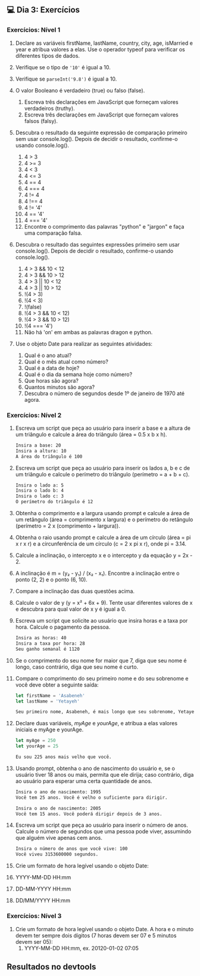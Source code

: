 ## 💻 Dia 3: Exercícios

### Exercícios: Nível 1

1. Declare as variáveis firstName, lastName, country, city, age, isMarried e year e atribua valores a elas. Use o operador typeof para verificar os diferentes tipos de dados.
2. Verifique se o tipo de `'10'` é igual a 10.
3. Verifique se `parseInt('9.8')` é igual a 10.
4. O valor Booleano é verdadeiro (true) ou falso (false).
   1. Escreva três declarações em JavaScript que forneçam valores verdadeiros (truthy).
   2. Escreva três declarações em JavaScript que forneçam valores falsos (falsy).

5. Descubra o resultado da seguinte expressão de comparação primeiro sem usar console.log(). Depois de decidir o resultado, confirme-o usando console.log().
   1. 4 > 3
   2. 4 >= 3
   3. 4 < 3
   4. 4 <= 3
   5. 4 == 4
   6. 4 === 4
   7. 4 != 4
   8. 4 !== 4
   9. 4 != '4'
   10. 4 == '4'
   11. 4 === '4'
   12. Encontre o comprimento das palavras "python" e "jargon" e faça uma comparação falsa.

6. Descubra o resultado das seguintes expressões primeiro sem usar console.log(). Depois de decidir o resultado, confirme-o usando console.log().
   1. 4 > 3 && 10 < 12
   2. 4 > 3 && 10 > 12
   3. 4 > 3 || 10 < 12
   4. 4 > 3 || 10 > 12
   5. !(4 > 3)
   6. !(4 < 3)
   7. !(false)
   8. !(4 > 3 && 10 < 12)
   9. !(4 > 3 && 10 > 12)
   10. !(4 === '4')
   11. Não há 'on' em ambas as palavras dragon e python.

7. Use o objeto Date para realizar as seguintes atividades:
   1. Qual é o ano atual?
   2. Qual é o mês atual como número?
   3. Qual é a data de hoje?
   4. Qual é o dia da semana hoje como número?
   5. Que horas são agora?
   6. Quantos minutos são agora?
   7. Descubra o número de segundos desde 1º de janeiro de 1970 até agora.

### Exercícios: Nível 2

1. Escreva um script que peça ao usuário para inserir a base e a altura de um triângulo e calcule a área do triângulo (área = 0.5 x b x h).

   ```sh
   Insira a base: 20
   Insira a altura: 10
   A área do triângulo é 100
   ```

2. Escreva um script que peça ao usuário para inserir os lados a, b e c de um triângulo e calcule o perímetro do triângulo (perímetro = a + b + c).

   ```sh
   Insira o lado a: 5
   Insira o lado b: 4
   Insira o lado c: 3
   O perímetro do triângulo é 12
   ```

3. Obtenha o comprimento e a largura usando prompt e calcule a área de um retângulo (área = comprimento x largura) e o perímetro do retângulo (perímetro = 2 x (comprimento + largura)).

4. Obtenha o raio usando prompt e calcule a área de um círculo (área = pi x r x r) e a circunferência de um círculo (c = 2 x pi x r), onde pi = 3.14.

5. Calcule a inclinação, o intercepto x e o intercepto y da equação y = 2x - 2.

6. A inclinação é m = (y₂ - y₁) / (x₂ - x₁). Encontre a inclinação entre o ponto (2, 2) e o ponto (6, 10).

7. Compare a inclinação das duas questões acima.

8. Calcule o valor de y (y = x² + 6x + 9). Tente usar diferentes valores de x e descubra para qual valor de x y é igual a 0.

9. Escreva um script que solicite ao usuário que insira horas e a taxa por hora. Calcule o pagamento da pessoa.

   ```sh
   Insira as horas: 40
   Insira a taxa por hora: 28
   Seu ganho semanal é 1120
   ```

10. Se o comprimento do seu nome for maior que 7, diga que seu nome é longo, caso contrário, diga que seu nome é curto.

11. Compare o comprimento do seu primeiro nome e do seu sobrenome e você deve obter a seguinte saída:

    ```js
    let firstName = 'Asabeneh'
    let lastName = 'Yetayeh'
    ```

    ```sh
    Seu primeiro nome, Asabeneh, é mais longo que seu sobrenome, Yetayeh.
    ```

12. Declare duas variáveis, _myAge_ e _yourAge_, e atribua a elas valores iniciais e myAge e yourAge.

    ```js
    let myAge = 250
    let yourAge = 25
    ```

    ```sh
    Eu sou 225 anos mais velho que você.
    ```

13. Usando prompt, obtenha o ano de nascimento do usuário e, se o usuário tiver 18 anos ou mais, permita que ele dirija; caso contrário, diga ao usuário para esperar uma certa quantidade de anos.

    ```sh
    Insira o ano de nascimento: 1995
    Você tem 25 anos. Você é velho o suficiente para dirigir.

    Insira o ano de nascimento: 2005
    Você tem 15 anos. Você poderá dirigir depois de 3 anos.
    ```

14. Escreva um script que peça ao usuário para inserir o número de anos. Calcule o número de segundos que uma pessoa pode viver, assumindo que alguém vive apenas cem anos.

    ```sh
    Insira o número de anos que você vive: 100
    Você viveu 3153600000 segundos.
    ```

15. Crie um formato de hora legível usando o objeto Date:
   1. YYYY-MM-DD HH:mm
   2. DD-MM-YYYY HH:mm
   3. DD/MM/YYYY HH:mm

### Exercícios: Nível 3

1. Crie um formato de hora legível usando o objeto Date. A hora e o minuto devem ter sempre dois dígitos (7 horas devem ser 07 e 5 minutos devem ser 05):
   1. YYYY-MM-DD HH:mm, ex. 20120-01-02 07:05

## Resultados no devtools